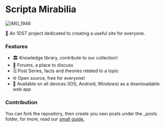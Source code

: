 # Scripta Mirabilia

![IMG_1946](https://github.com/Scripta-Mirabilia/main/assets/112738649/a582e7bc-1a54-453d-b958-55f6b6c536e0)

📖 An 1DST project dedicated to creating a useful site for everyone. 

### Features
- 🏛️ Knowledge library, contribute to our collection!
- 👥 Forums, a place to discuss
- 🗒️ Post Series, facts and theories related to a topic
- 🌐 Open source, free for everyone!
- 📲 Available on all devices (IOS, Android, Windows) as a downloadable web app

### Contribution

You can fork the repository, then create you own posts under the _posts folder, for more, read our [small guide.](https://scripta-mirabilia.github.io/2024-05-03/tutorial-post)
